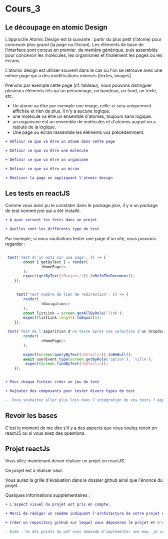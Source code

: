 # Cours_3

## Le découpage en atomic Design 

L’approche Atomic Design est la suivante : partir du plus petit (l’atome) pour concevoir plus grand (la page ou l’écran). 
Les éléments de base de l’interface sont conçus en premier, de manière générique, puis assemblés pour concevoir les molécules, 
les organismes et finalement les pages ou les écrans.

L'atomic design est utiliser souvent dans le cas où l'on se retrouve avec une même page qui a des modifications mineurs (textes, images).

Prenons par exemple cette page (cf. tableau), nous pouvons distinguer plusieurs éléments tels qu'un personnage, un bandeau, un fond, un texte, etc.


- Un atome va être par exemple une image, celle-ci sera uniquement affichée et rien de plus. Il n'y a aucune logique.
- une molécule va être un ensemble d'atomes, toujours sans logique.
- un organisme est un ensemble de molécules et d'atomes auquel on a rajouté de la logique.
- Une page ou écran rassemble les éléments vus précédemment.


```diff
+ Définir ce que va être un atome dans cette page 

+ Définir ce que va être une molécule

+ Définir ce que va être un organisme

+ Définir ce que va être un écran

+ Réaliser la page en appliquant l'atomic design
```

## Les tests en reactJS

Comme vous avez pu le constater dans le package.json, il y a un package de test nommé jest qui a été installé.

```diff
+ À quoi servent les tests dans un projet

+ Quelles sont les différents type de test
```

Par exemple, si nous souhaitons tester une page d'un site, nous pouvons regarder :

```js

 test('Test d\'un mots sur une page', () => {
        const { getByText } = render(
                <HomePage/>
        );
        expect(getByText(/Bonjour/i)).toBeInTheDocument();
    });
    

     test('Test nombre de lien de redirection', () => {
        render(
                <Navigation/>
        );
        const listLink = screen.getAllByRole('link');
        expect(listLink.length).toEqual(5);
    });

 test('Test de l'apparition d'un texte après une selection d'un dropdown', async () => {
        render(
                <HomePage/>
        );

        expect(screen.queryByText(/Détails/)).toBeNull();
        await userEvent.type(screen.getByRole('option'), 'ville');
         expect(screen.findByText(/Détails/));
    });

```

```diff

+ Pour chaque fichier créer un jeu de test

+ Rajouter des composants pour tester divers types de test

-  Vous souhaitez aller plus loin dans l'intégration de vos tests ? Appliquer de l'intégration continue sur votre projet.

```

## Revoir les bases

C'est le moment de me dire s'il y a des aspects que vous voulez revoir en reactJS ou si vous avez des questions. 


## Projet reactJs

Vous allez maintenant devoir réaliser un projet en reactJS. 

Ce projet est à réaliser seul.

Vous aurez la grille d'évaluation dans le dossier github ainsi que l'énoncé du projet. 

Quelques informations supplémentaires : 

```diff
+ L'aspect visuel du projet est pris en compte.

+ Merci de rédiger un readme indiquant l'architecture de votre projet et comment fonctionne les fonctionnalités que vous avez implémentées.

+ Créer un repository github sur lequel vous déposerez le projet et n'oublier pas de m'ajouter dessus (sinon cela sera compliqué pour vous noter)

- Aide : Un des points du pdf vous demande d'implémenter une map, je vous conseille d'utiliser https://react-leaflet.js.org/. Après libre à vous d'utiliser autre chose.
```

